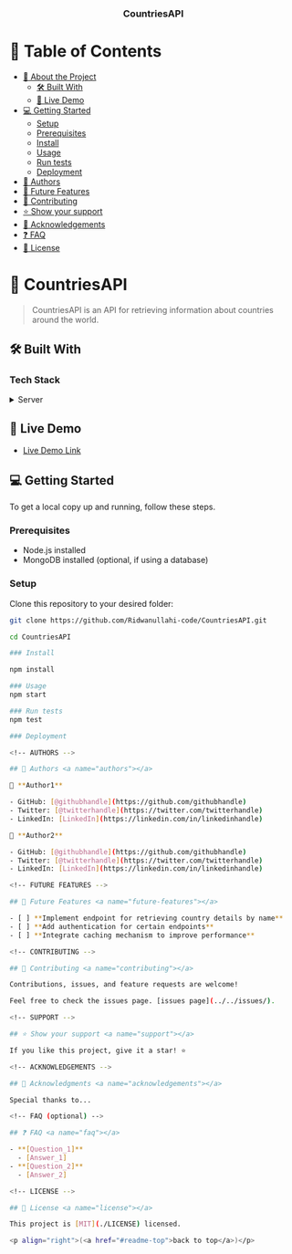 <a name="readme-top"></a>

<div align="center">

  <h3><b>CountriesAPI</b></h3>

</div>

<!-- TABLE OF CONTENTS -->

# 📗 Table of Contents

- [📖 About the Project](#about-project)
  - [🛠 Built With](#built-with)
  - [🚀 Live Demo](#live-demo)
- [💻 Getting Started](#getting-started)
  - [Setup](#setup)
  - [Prerequisites](#prerequisites)
  - [Install](#install)
  - [Usage](#usage)
  - [Run tests](#run-tests)
  - [Deployment](#triangular_flag_on_post-deployment)
- [👥 Authors](#authors)
- [🔭 Future Features](#future-features)
- [🤝 Contributing](#contributing)
- [⭐️ Show your support](#support)
- [🙏 Acknowledgements](#acknowledgements)
- [❓ FAQ](#faq)
- [📝 License](#license)

<!-- PROJECT DESCRIPTION -->

# 📖 CountriesAPI <a name="about-project"></a>

> CountriesAPI is an API for retrieving information about countries around the world.

## 🛠 Built With <a name="built-with"></a>

### Tech Stack <a name="tech-stack"></a>

<details>
  <summary>Server</summary>
  <ul>
    <li><a href="https://expressjs.com/">Express.js</a></li>
    <li><a href="https://www.typescriptlang.org/">TypeScript</a></li>
    <li><a href="https://mongoosejs.com/">Mongoose</a></li>
  </ul>
</details>

<!-- LIVE DEMO -->

## 🚀 Live Demo <a name="live-demo"></a>

- [Live Demo Link](https://yourdeployedapplicationlink.com)

<!-- GETTING STARTED -->

## 💻 Getting Started <a name="getting-started"></a>

To get a local copy up and running, follow these steps.

### Prerequisites

- Node.js installed
- MongoDB installed (optional, if using a database)

### Setup
Clone this repository to your desired folder:

```sh
git clone https://github.com/Ridwanullahi-code/CountriesAPI.git

cd CountriesAPI

### Install

npm install

### Usage
npm start

### Run tests
npm test

### Deployment

<!-- AUTHORS -->

## 👥 Authors <a name="authors"></a>

👤 **Author1**

- GitHub: [@githubhandle](https://github.com/githubhandle)
- Twitter: [@twitterhandle](https://twitter.com/twitterhandle)
- LinkedIn: [LinkedIn](https://linkedin.com/in/linkedinhandle)

👤 **Author2**

- GitHub: [@githubhandle](https://github.com/githubhandle)
- Twitter: [@twitterhandle](https://twitter.com/twitterhandle)
- LinkedIn: [LinkedIn](https://linkedin.com/in/linkedinhandle)

<!-- FUTURE FEATURES -->

## 🔭 Future Features <a name="future-features"></a>

- [ ] **Implement endpoint for retrieving country details by name**
- [ ] **Add authentication for certain endpoints**
- [ ] **Integrate caching mechanism to improve performance**

<!-- CONTRIBUTING -->

## 🤝 Contributing <a name="contributing"></a>

Contributions, issues, and feature requests are welcome!

Feel free to check the issues page. [issues page](../../issues/).

<!-- SUPPORT -->

## ⭐️ Show your support <a name="support"></a>

If you like this project, give it a star! ⭐️

<!-- ACKNOWLEDGEMENTS -->

## 🙏 Acknowledgments <a name="acknowledgements"></a>

Special thanks to...

<!-- FAQ (optional) -->

## ❓ FAQ <a name="faq"></a>

- **[Question_1]**
  - [Answer_1]
- **[Question_2]**
  - [Answer_2]

<!-- LICENSE -->

## 📝 License <a name="license"></a>

This project is [MIT](./LICENSE) licensed.

<p align="right">(<a href="#readme-top">back to top</a>)</p>
